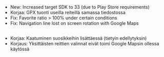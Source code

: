 ##
- New: Increased target SDK to 33 (due to Play Store requirements)
- Korjaa: GPX tuonti useilla reiteillä samassa tiedostossa
- Fix: Favorite ratio > 100% under certain conditions
- Fix: Navigation line lost on screen rotation with Google Maps

##
- Korjaa: Kaatuminen suosikkeihin lisättäessä (tietyin edellytyksin)
- Korjaus: Yksittäisten reittien valinnat eivät toimi Google Mapsin ollessa käytössä
